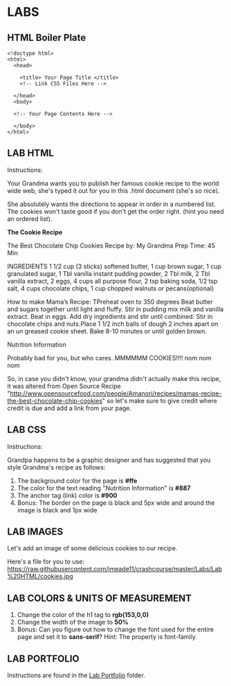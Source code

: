 # LABS

## HTML Boiler Plate

    <!doctype html>
    <html>
      <head>
      
        <title> Your Page Title </title>
        <!-- Link CSS Files Here -->
        
      </head>
      <body>
      
      <!-- Your Page Contents Here -->
      
      </body>
    </html>

## LAB HTML
Instructions:

Your Grandma wants you to publish her famous cookie recipe to the world wide web, she's typed it out for you in this .html document (she's so nice). 

She absolutely wants the directions to appear in order in a numbered list. The cookies won't taste good if you don't get the order right. (hint you need an ordered list).

**The Cookie Recipe**

The Best Chocolate Chip Cookies
Recipe by: My Grandma
Prep Time: 45 Min

INGREDIENTS
1 1/2 cup (3 sticks) softened butter, 1 cup brown sugar, 1 cup granulated sugar, 1 Tbl vanilla instant pudding powder, 2 Tbl milk, 2 Tbl vanilla extract, 2 eggs, 4 cups all purpose flour, 2 tsp baking soda, 1/2 tsp salt, 4 cups chocolate chips, 1 cup chopped walnuts or pecans(optional)

How to make Mama’s Recipe: TPreheat oven to 350 degrees Beat butter and sugars together until light and fluffy. Stir in pudding mix milk and vanilla extract. Beat in eggs. Add dry ingredients and stir until combined.
Stir in chocolate chips and nuts.Place 1 1/2 inch balls of dough 2 inches apart on an un greased cookie sheet. Bake 8-10 minutes or until golden brown.


Nutrition Information

Probably bad for you, but who cares. MMMMMM COOKIES!!!! nom nom nom


So, in case you didn't know, your grandma didn't actually make this recipe, it was altered from Open Source Recipe "http://www.opensourcefood.com/people/Amanori/recipes/mamas-recipe-the-best-chocolate-chip-cookies" so let's make sure to give credit where credit is due and add a link from your page.

## LAB CSS
Instructions:

Grandpa happens to be a graphic designer and has suggested that you style Grandma's recipe as follows:

1. The background color for the page is **#ffe**
2. The color for the text reading "Nutrition Information" is **#887**
3. The anchor tag (link) color is **#900**
4. Bonus: The border on the page is black and 5px wide and around the image is black and 1px wide

## LAB IMAGES

Let's add an image of some delicious cookies to our recipe.

Here's a file for you to use: https://raw.githubusercontent.com/jmeade11/crashcourse/master/Labs/Lab%20HTML/cookies.jpg

## LAB COLORS & UNITS OF MEASUREMENT

1. Change the color of the h1 tag to **rgb(153,0,0)**
2. Change the width of the image to **50%**
3. Bonus: Can you figure out how to change the font used for the entire page and set it to **sans-serif**?  Hint: The property is font-family.

## LAB PORTFOLIO

Instructions are found in the [Lab Portfolio](https://github.com/jmeade11/crashcourse/tree/master/Labs/Lab%20Portfolio) folder.
